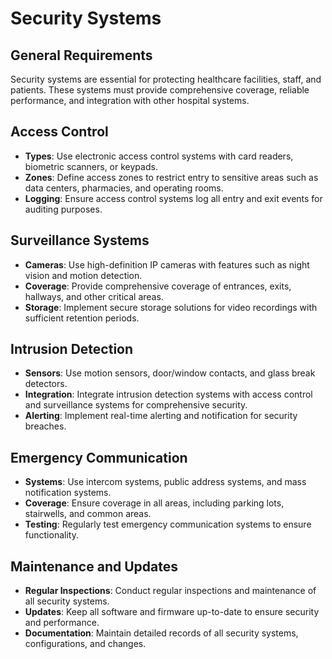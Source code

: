 # Security Systems

## General Requirements
Security systems are essential for protecting healthcare facilities, staff, and patients. These systems must provide comprehensive coverage, reliable performance, and integration with other hospital systems.

## Access Control
- **Types**: Use electronic access control systems with card readers, biometric scanners, or keypads.
- **Zones**: Define access zones to restrict entry to sensitive areas such as data centers, pharmacies, and operating rooms.
- **Logging**: Ensure access control systems log all entry and exit events for auditing purposes.

## Surveillance Systems
- **Cameras**: Use high-definition IP cameras with features such as night vision and motion detection.
- **Coverage**: Provide comprehensive coverage of entrances, exits, hallways, and other critical areas.
- **Storage**: Implement secure storage solutions for video recordings with sufficient retention periods.

## Intrusion Detection
- **Sensors**: Use motion sensors, door/window contacts, and glass break detectors.
- **Integration**: Integrate intrusion detection systems with access control and surveillance systems for comprehensive security.
- **Alerting**: Implement real-time alerting and notification for security breaches.

## Emergency Communication
- **Systems**: Use intercom systems, public address systems, and mass notification systems.
- **Coverage**: Ensure coverage in all areas, including parking lots, stairwells, and common areas.
- **Testing**: Regularly test emergency communication systems to ensure functionality.

## Maintenance and Updates
- **Regular Inspections**: Conduct regular inspections and maintenance of all security systems.
- **Updates**: Keep all software and firmware up-to-date to ensure security and performance.
- **Documentation**: Maintain detailed records of all security systems, configurations, and changes.
